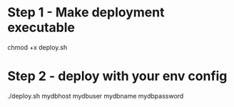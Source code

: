 # Step 1 - Make deployment executable

chmod +x deploy.sh

# Step 2 - deploy with your env config

./deploy.sh mydbhost mydbuser mydbname mydbpassword
